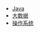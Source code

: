 - [Java](doc/java/README.md)
- [大数据](doc/大数据/README.md)
- [操作系统](doc/OperatingSystem/Linux/README.md)
